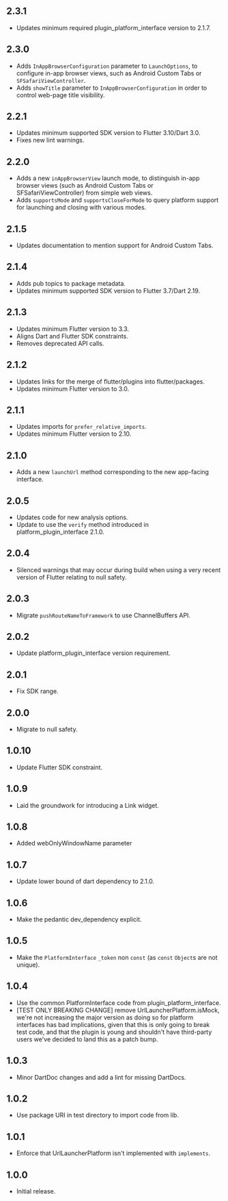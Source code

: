 ## 2.3.1

* Updates minimum required plugin_platform_interface version to 2.1.7.

## 2.3.0
* Adds `InAppBrowserConfiguration` parameter to `LaunchOptions`, to configure in-app browser views, such as Android Custom Tabs or `SFSafariViewController`.
* Adds `showTitle` parameter to `InAppBrowserConfiguration` in order to control web-page title visibility.

## 2.2.1

* Updates minimum supported SDK version to Flutter 3.10/Dart 3.0.
* Fixes new lint warnings.

## 2.2.0

* Adds a new `inAppBrowserView` launch mode, to distinguish in-app browser
  views (such as Android Custom Tabs or SFSafariViewController) from simple
  web views.
* Adds `supportsMode` and `supportsCloseForMode` to query platform support for
  launching and closing with various modes.

## 2.1.5

* Updates documentation to mention support for Android Custom Tabs.

## 2.1.4

* Adds pub topics to package metadata.
* Updates minimum supported SDK version to Flutter 3.7/Dart 2.19.

## 2.1.3

* Updates minimum Flutter version to 3.3.
* Aligns Dart and Flutter SDK constraints.
* Removes deprecated API calls.

## 2.1.2

* Updates links for the merge of flutter/plugins into flutter/packages.
* Updates minimum Flutter version to 3.0.

## 2.1.1

* Updates imports for `prefer_relative_imports`.
* Updates minimum Flutter version to 2.10.

## 2.1.0

* Adds a new `launchUrl` method corresponding to the new app-facing interface.

## 2.0.5

* Updates code for new analysis options.
* Update to use the `verify` method introduced in platform_plugin_interface 2.1.0.

## 2.0.4

* Silenced warnings that may occur during build when using a very
  recent version of Flutter relating to null safety.

## 2.0.3

* Migrate `pushRouteNameToFramework` to use ChannelBuffers API.

## 2.0.2

* Update platform_plugin_interface version requirement.

## 2.0.1

* Fix SDK range.

## 2.0.0

* Migrate to null safety.

## 1.0.10

* Update Flutter SDK constraint.

## 1.0.9

* Laid the groundwork for introducing a Link widget.

## 1.0.8

* Added webOnlyWindowName parameter

## 1.0.7

* Update lower bound of dart dependency to 2.1.0.

## 1.0.6

* Make the pedantic dev_dependency explicit.

## 1.0.5

* Make the `PlatformInterface` `_token` non `const` (as `const` `Object`s are not unique).

## 1.0.4

* Use the common PlatformInterface code from plugin_platform_interface.
* [TEST ONLY BREAKING CHANGE] remove UrlLauncherPlatform.isMock, we're not increasing the major version
  as doing so for platform interfaces has bad implications, given that this is only going to break
  test code, and that the plugin is young and shouldn't have third-party users we've decided to land
  this as a patch bump.

## 1.0.3

* Minor DartDoc changes and add a lint for missing DartDocs.

## 1.0.2

* Use package URI in test directory to import code from lib.

## 1.0.1

* Enforce that UrlLauncherPlatform isn't implemented with `implements`.

## 1.0.0

* Initial release.
